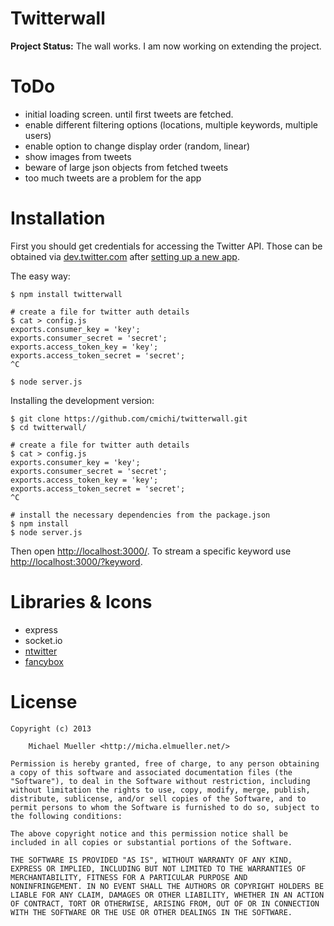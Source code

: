# Twitterwall

**Project Status:** The wall works. I am now working on extending the project.


# ToDo

 * initial loading screen. until first tweets are fetched.
 * enable different filtering options (locations, multiple keywords, multiple users)
 * enable option to change display order (random, linear)
 * show images from tweets
 * beware of large json objects from fetched tweets
 * too much tweets are a problem for the app


# Installation

First you should get credentials for accessing the Twitter API.
Those can be obtained via [dev.twitter.com](http://dev.twitter.com) after 
[setting up a new app](https://dev.twitter.com/apps/new).

The easy way:

	$ npm install twitterwall

	# create a file for twitter auth details
	$ cat > config.js
	exports.consumer_key = 'key';
	exports.consumer_secret = 'secret';
	exports.access_token_key = 'key';
	exports.access_token_secret = 'secret';
	^C
	
	$ node server.js

Installing the development version:

	$ git clone https://github.com/cmichi/twitterwall.git
	$ cd twitterwall/

	# create a file for twitter auth details
	$ cat > config.js
	exports.consumer_key = 'key';
	exports.consumer_secret = 'secret';
	exports.access_token_key = 'key';
	exports.access_token_secret = 'secret';
	^C

	# install the necessary dependencies from the package.json
	$ npm install	
	$ node server.js

Then open [http://localhost:3000/](http://localhost:3000).
To stream a specific keyword use [http://localhost:3000/?keyword](http://localhost:3000/?keyword).


# Libraries & Icons

 * express
 * socket.io
 * [ntwitter](https://github.com/AvianFlu/ntwitter)
 * [fancybox](http://fancybox.net/)


# License

	Copyright (c) 2013

		Michael Mueller <http://micha.elmueller.net/>

	Permission is hereby granted, free of charge, to any person obtaining
	a copy of this software and associated documentation files (the
	"Software"), to deal in the Software without restriction, including
	without limitation the rights to use, copy, modify, merge, publish,
	distribute, sublicense, and/or sell copies of the Software, and to
	permit persons to whom the Software is furnished to do so, subject to
	the following conditions:

	The above copyright notice and this permission notice shall be
	included in all copies or substantial portions of the Software.

	THE SOFTWARE IS PROVIDED "AS IS", WITHOUT WARRANTY OF ANY KIND,
	EXPRESS OR IMPLIED, INCLUDING BUT NOT LIMITED TO THE WARRANTIES OF
	MERCHANTABILITY, FITNESS FOR A PARTICULAR PURPOSE AND
	NONINFRINGEMENT. IN NO EVENT SHALL THE AUTHORS OR COPYRIGHT HOLDERS BE
	LIABLE FOR ANY CLAIM, DAMAGES OR OTHER LIABILITY, WHETHER IN AN ACTION
	OF CONTRACT, TORT OR OTHERWISE, ARISING FROM, OUT OF OR IN CONNECTION
	WITH THE SOFTWARE OR THE USE OR OTHER DEALINGS IN THE SOFTWARE.
